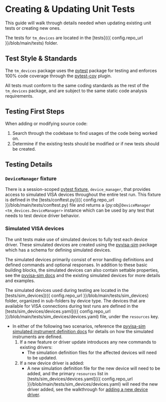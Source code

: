 # Creating & Updating Unit Tests

This guide will walk through details needed when updating existing unit tests or creating new ones.

The tests for `tm_devices` are located in the [tests]({{ config.repo_url }}/blob/main/tests) folder.

## Test Style & Standards

The `tm_devices` package uses the [pytest](https://docs.pytest.org/en/latest/) package
for testing and enforces 100% code coverage through the
[pytest-cov](https://pytest-cov.readthedocs.io/en/latest/readme.html) plugin.

All tests must conform to the same coding standards as the rest of the `tm_devices`
package, and are subject to the same static code analysis requirements.

## Testing First Steps

When adding or modifying source code:

1. Search through the codebase to find usages of the code being worked on.
2. Determine if the existing tests should be modified or if new tests should be created.

## Testing Details

### `DeviceManager` fixture

There is a session-scoped
[pytest fixture](https://docs.pytest.org/en/latest/explanation/fixtures.html),
`device_manager`, that provides access to simulated VISA devices throughout the entire test run.
This fixture is defined in the [tests/conftest.py]({{ config.repo_url }}/blob/main/tests/conftest.py) file and returns a
{py:obj}`DeviceManager <tm_devices.DeviceManager>` instance which can be used by any test that
needs to test device driver behavior.

### Simulated VISA devices

The unit tests make use of simulated devices to fully test each device driver.
These simulated devices are created using the
[pyvisa-sim](https://pyvisa.readthedocs.io/projects/pyvisa-sim/en/latest/)
package which has a schema for defining simulated devices.

The simulated devices primarily consist of error handling definitions and
defined commands and optional responses. In addition to these basic building blocks,
the simulated devices can also contain settable properties, see the
[pyvisa-sim docs](https://pyvisa.readthedocs.io/projects/pyvisa-sim/en/latest/definitions.html)
and the existing simulated devices for more details and examples.

The simulated devices used during testing are located in the
[tests/sim_devices]({{ config.repo_url }}/blob/main/tests/sim_devices) folder, organized in sub-folders by device type.
The devices that are available for VISA connections during test runs are
defined in the [tests/sim_devices/devices.yaml]({{ config.repo_url }}/blob/main/tests/sim_devices/devices.yaml) file, under
the `resources` key.

- In either of the following two scenarios, reference the
  [pyvisa-sim simulated instrument definition docs](https://pyvisa.readthedocs.io/projects/pyvisa-sim/en/latest/definitions.html)
  for details on how the simulated instruments are defined.
  1. If a new feature or driver update introduces any new commands to existing drivers:
     - The simulation definition files for the affected devices will need to be updated.
  2. If a new device driver is added:
     - A new simulation definition file for the new device will need to be added, and the
       primary `resources` list in [tests/sim_devices/devices.yaml]({{ config.repo_url }}/blob/main/tests/sim_devices/devices.yaml) will need the new driver
       added, see the walkthrough for [adding a new device driver](./add_new_driver.md).
